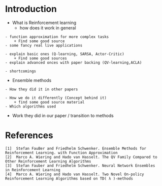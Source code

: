 # Introduction

* What is Reinforcement learning
    - how does it work in general
<!---

WHAT IS RL (GENERAL)

Reinforcement Learning (RL) is an area of machine learning. 
Software agents need to learn from experience which actions to take in an environment to maximize cumulative reward.
The interactions and decisions the agent takes depend on the state of the environment.	
               
---> 

<!--

How does RL work (very general)

In return the environment provides to the agent a reward which might be positve or negative. 
The agent seeks, through iterative experiences the optimal solution by  maximizes the sum of rewards over time.

--->
    - function approximation for more complex tasks
        + Find some good source
    - some fancy real live applications
<!---

kick ass real live applications

Reinforcement Learning (RL) is defined as a Machine Learning method. 
It is a very general framework for learning sequential decision making tasks.
It has the particularity that it is used when we want to repeat iteratively action to learn. 
it is example in learning Robot and  Alpha Go where 
reinforcement Learning is use to reach the goal. 
Therefore, Machine Learning (ML) are use to perform a specific task without using 
explicit instructions by means of its statistical models.			

--->
    - explain basic ones (Q-learning, SARSA, Actor-Critic)
        + Find some good sources
    - explain advanced onces with paper backing (QV-learning,ACLA)
<!---

Paper about more advanced reinforcement algorithms

Further another paper namely: The QV Family Compared to Other Reinforcement Learning Algorithms[2]
do not combine Methodes and Reinforcement Learning (RL) algorithsms.
This paper compare new Reinforcement Learning (RL) algorithsms such as QV2 with others Reinforcement Learning (RL) algorithsms 
well known as: Q-Learning, Sarsa, Actor-Critic(AC), QV-Learning,  Actor-Critic.
These comparaison are made on  different maze tasks and the aim is to know whether there exit 
a large difference in term of performance between algorithms when they are applied to a problem And also to know if 
an algorithm perform better than others. 

--->
    
<!---

Paper about more advanced reinforcement algorithms

Marco A. Wiering and Hado van Hasselt, in Two Novel On-policy Reinforcement Learning Algorithms based on TD( λ )-methods[4], 
describes two novel Reinforcement learning (RL) algorithms namely: QV(λ)-learning and Actor Critic learning automaton (ACLA). 
both algorith use TD(λ)-methods to learn state value-function. 
but the difference between them is that QV-learning uses the Q-learning to learn Q-values 
and  use learning automaton to update actor.
These methods revel several possible advantage compared to other reinforcement learning algorithms such as Q-learning, 
Sarsa, and conventional Actor-Critic methods.
Experiments are performed on dynamic maze problems and results 
show that the two novel algorithms can outperform previously known reinforcement learning algorithms

--->
    - shortcomings
<!---

shortcomings

Although the Reinforcement Learning (RL) is very used to solve problems it also has shutcomings. 
The problems we face in the real world can be extremely 
complicated in many different ways and therefore a typical Reinforcement Learning (RL) algorithm has no clue to solve. 
For example, the state space is very large in the game of Alpha GO,
environment cannot be fully observed in Poker game and there are lots of agents 
interact with each other in the real world.

--->
* Ensemble methods
<!--- 

Transition to ENSEMBLE methods

Ensemble methods are often combined with Reinforcement Learning (RL) algorithms to have a good return. 
And it is in this logic that we have chosen to work on the one paper name " Ensemble Algorithms in Reinforcement Learning".

--->

<!---

What are ensemble methods and benefits

Ensemble methods are very powerful and appropriate in the sense that when combined with Reinforcement Learning (RL) algorithms, 
they perform learning speed and final performance  when applied for solving different control problems.

--->
    - How they did it in other papers
<!---

paper on ensemble methods multi agents function approximation
						
In another paper such as  Ensemble Methods for Reinforcement Learning with Function Approximation[1], 
ensemble methods have been combined with Reinforcement Learning (RL) algorithsms.
In this paper ideas are the same like the  work that we have  elaborated with. 
The only difference that it do not have the same method as our. 
Also In this paper they describe several ensemble methods that 
combine multiple reinforcement learning algorithms for multiple agents.
For that the Temporal-Difference(TD) and  Residual-Gradient(RG) update methods 
as well as a policy function have been used . 
These two methods must be combined to the policy function 
and have been be applied to the simple pencil-and-paper game (Tic-Tac-Toe ). 
They showed that an ensemble of three agents outperforms a single agent. 
Furthermore, they performed an experiment to learn the shortest path on  a 20×20 maze.
The purpose of applying ensemble methods on games is to show that the learning speed is faster 
and from that they concluded or observed an increase in learning speed. 

--->  

<!--- 

Function approximation with neural networks

Stefan Fauber and Friedhelm Schwenker, in Neural Network Ensembles in Reinforcement Learning[3], 
propose a meta-algorithm to learn state-action values in a Neural Network Ensemble, fromed multi agent. 
The algorithm is evaluate on a generalized maze problem and on SZ-Tetris.
And  the  evaluations methods, like Temporal-Difference or SARSA, 
produce good results for problems where theYeah keep workin Markov property holds contrary 
to the methods based ona temporal-difference.

---> 
    - How we do it differently (Concept behind it)
        + find some good source material
    - Which algorithms used
<!---

Ensemble methods used in our paper

Majority Voting (VM), this one combine the best action of each algorithm and  its ﬁnal decision is based on
the number of times that an action is preferred by each algorithm. 
Rank Voting (RV), this another one lets each algorithm rank the different actions and combines these rankings to 
select a ﬁnal action.
Boltzmann mulplication(BM), uses Boltzmann exploration for each algorithm and multiplies the Boltzmann probabilities
of each action computed by each algorithm.
and Boltzmann Addition(BA), this one is similar to Boltzmann mulplication(BM) but instead to multiplie it adds the
Boltzmann probabilities of actions.

--->
 * Work they did in our paper / transition to methods   
<!---

WHAT did our paper do , transition to methods

Into the present paper we will show that several ensemble methods such as: 
Majority Voting (VM), Rank Voting, Boltzmann mulplication(BM) and Boltzmann Addition(BA) 
combine multiple different Reinforcement Learning (RL) algorithms which are: 
Q-Learning, Sarsa, Actor-Critic(AC), QV-Learning, 
and AC Learning Automaton in a single agent and the aim is to perform learning speed and final performance. 
We show  experiments on five maze problems of varying complexity.
Also one interest think to know in this paper is that in this paper
Reinforcement Learning (RL) algorithms combine are whith decision of methode instead 
to be combine by Q-value like methods in others papers.

--->









	
    
    


			
# References
			
	[1]  Stefan FauBer and Friedhelm Schwenker. Ensemble Methods for Reinforcement Learning. with Function Approximation
	[2]  Marco A. Wiering and Hado van Hasselt. The QV Family Compared to Other Reinforcement Learning Algorithms
	[3]  Stefan Fauber and Friedhelm Schwenker. Neural Network Ensembles in Reinforcement Learning
	[4]  Marco A. Wiering and Hado van Hasselt. Two Novel On-policy Reinforcement Learning Algorithms based on TD( λ )-methods
